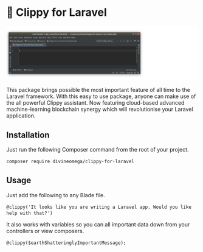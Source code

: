 
# 📎 Clippy for Laravel

<img src="assets/clippy-for-laravel-demo.gif"></img>

This package brings possible the most important feature of all time to the Laravel
framework. With this easy to use package, anyone can make use of the all powerful
Clippy assistant. Now featuring cloud-based advanced machine-learning blockchain 
synergy which will revolutionise your Laravel application.

## Installation

Just run the following Composer command from the root of your project.

```bash
composer require divineomega/clippy-for-laravel
```

## Usage

Just add the following to any Blade file.

```blade
@clippy('It looks like you are writing a Laravel app. Would you like help with that?')
``` 

It also works with variables so you can all important data down from your controllers
or view composers.

```blade
@clippy($earthShatteringlyImportantMessage);
```
